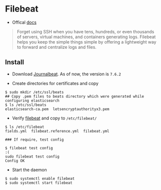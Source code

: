 # Filebeat
* Offical [docs](https://www.elastic.co/guide/en/beats/filebeat/current/index.html)
> Forget using SSH when you have tens, hundreds, or even thousands of servers, virtual machines, and containers generating logs. Filebeat helps you keep the simple things simple by offering a lightweight way to forward and centralize logs and files.

## Install
* Download [Journalbeat](https://www.elastic.co/downloads/past-releases/filebeat-7-6-2). As of now, the version is `7.6.2`

* Create directories for certificates and copy
```
$ sudo mkdir /etc/ssl/beats
## Copy .pem files to beats directory which were generated while configuring elasticsearch
$ ls /etc/ssl/beats
elasticsearch-ca.pem  letsencryptauthorityx3.pem
```

* Verify [filebeat](./filebeat.yml)  and copy to `/etc/filebeat/`
```
$ ls /etc/filebeat
fields.yml  filebeat.reference.yml  filebeat.yml

### If require, test config

$ filebeat test config                                                                                                                             :(
sudo filebeat test config
Config OK
```

* Start the daemon
```
$ sudo systemctl enable filebeat
$ sudo systemctl start filebeat
```
 